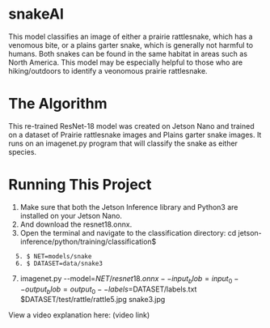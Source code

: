 # snakeAI
This model classifies an image of either a prairie rattlesnake, which has a venomous bite, or a plains garter snake, which is generally not harmful to humans. Both snakes can be found in the same habitat in areas such as North America. This model may be especially helpful to those who are hiking/outdoors to identify a veonomous prairie rattlesnake.

# The Algorithm
This re-trained ResNet-18 model was created on Jetson Nano and trained on a dataset of Prairie rattlesnake images and Plains garter snake images. It runs on an imagenet.py program that will classify the snake as either species.

# Running This Project
1. Make sure that both the Jetson Inference library and Python3 are installed on your Jetson Nano.
2. And download the resnet18.onnx.
3. Open the terminal and navigate to the classification directory: cd jetson-inference/python/training/classification$
```
  5. $ NET=models/snake
  6. $ DATASET=data/snake3
```
7. imagenet.py --model=$NET/resnet18.onnx --input_blob=input_0 --output_blob=output_0 --labels=$DATASET/labels.txt $DATASET/test/rattle/rattle5.jpg snake3.jpg 

View a video explanation here: (video link)
